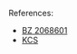 References:
* [BZ 2068601](https://bugzilla.redhat.com/show_bug.cgi?id=2068601)
* [KCS](https://access.redhat.com/solutions/6849521)

